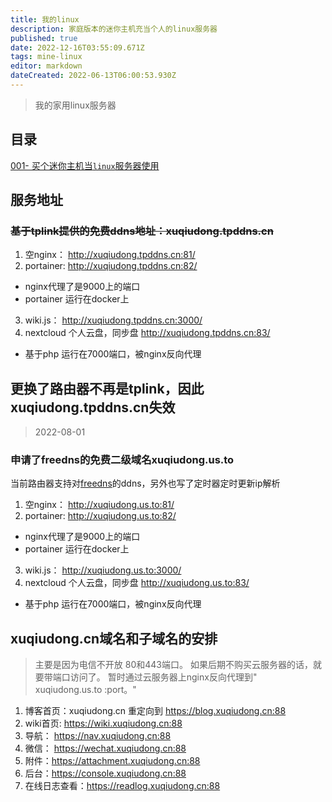 ```yaml
---
title: 我的linux
description: 家庭版本的迷你主机充当个人的linux服务器
published: true
date: 2022-12-16T03:55:09.671Z
tags: mine-linux
editor: markdown
dateCreated: 2022-06-13T06:00:53.930Z
---
```


> 我的家用linux服务器

## 目录

[001- 买个迷你主机当`linux`服务器使用](/mine-linux/001)

## 服务地址

### ~~基于tplink提供的免费ddns地址：xuqiudong.tpddns.cn~~

1. 空nginx：  http://xuqiudong.tpddns.cn:81/
2. portainer: http://xuqiudong.tpddns.cn:82/  
  - nginx代理了是9000上的端口
  - portainer 运行在docker上
3. wiki.js：   http://xuqiudong.tpddns.cn:3000/  
4. nextcloud 个人云盘，同步盘 http://xuqiudong.tpddns.cn:83/  
 - 基于php 运行在7000端口，被nginx反向代理 
 
## 更换了路由器不再是tplink，因此xuqiudong.tpddns.cn失效
> 2022-08-01
### 申请了freedns的免费二级域名xuqiudong.us.to
当前路由器支持对[freedns](xuqiudong.tpddns.cn)的ddns，另外也写了定时器定时更新ip解析
1. 空nginx：  http://xuqiudong.us.to:81/
2. portainer: http://xuqiudong.us.to:82/  
  - nginx代理了是9000上的端口
  - portainer 运行在docker上
3. wiki.js：   http://xuqiudong.us.to:3000/  
4. nextcloud 个人云盘，同步盘 http://xuqiudong.us.to:83/  
 - 基于php 运行在7000端口，被nginx反向代理 

## xuqiudong.cn域名和子域名的安排
> 主要是因为电信不开放 80和443端口。 如果后期不购买云服务器的话，就要带端口访问了。 暂时通过云服务器上nginx反向代理到" xuqiudong.us.to :port。"


1. 博客首页：xuqiudong.cn 重定向到 https://blog.xuqiudong.cn:88
2. wiki首页: https://wiki.xuqiudong.cn:88
3. 导航： https://nav.xuqiudong.cn:88
4. 微信： https://wechat.xuqiudong.cn:88
5. 附件：https://attachment.xuqiudong.cn:88
6. 后台：https://console.xuqiudong.cn:88
7. 在线日志查看：https://readlog.xuqiudong.cn:88


